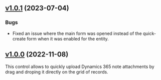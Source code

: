 ## [v1.0.1](https://github.com/BeverCRM/PCF-DragAndDropGrid/releases/tag/v1.0.1) (2023-07-04)

### Bugs
* Fixed an issue where the main form was opened instead of the quick-create form when it was enabled for the entity.

## [v1.0.0](https://github.com/BeverCRM/PCF-DragAndDropGrid/releases/tag/v1.0.0) (2022-11-08)

This control allows to quickly upload Dynamics 365 note attachments by drag and droping it directly on the grid of records.
